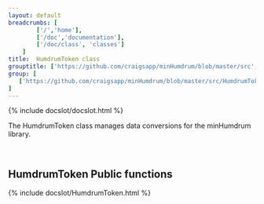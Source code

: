 ```yaml
---
layout: default
breadcrumbs: [
		['/','home'], 
		['/doc','documentation'], 
		['/doc/class', 'classes']
	]
title:  HumdrumToken class
grouptitle: ['https://github.com/craigsapp/minHumdrum/blob/master/src', 'Source Code']
group: [
   ['https://github.com/craigsapp/minHumdrum/blob/master/src/HumdrumToken.cpp', 'HumdrumToken.cpp'],
]
---
```


{% include docslot/docslot.html %}

The HumdrumToken class manages data conversions for the minHumdrum library.

&nbsp;

HumdrumToken Public functions
-----------------------------

{% include docslot/HumdrumToken.html %}

&nbsp;
